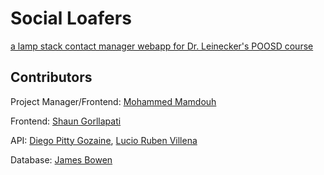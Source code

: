 # Social Loafers

[a lamp stack contact manager webapp for Dr. Leinecker's POOSD course](http://159.223.165.192/G17-SmallProject/src)

## Contributors

Project Manager/Frontend: [Mohammed Mamdouh](https://github.com/mmamdouh4370)

Frontend: [Shaun Gorllapati](https://github.com/ShaunG219)

API: [Diego Pitty Gozaine](https://github.com/kuro20507), [Lucio Ruben Villena](https://github.com/Luesh-coder)

Database: [James Bowen](https://github.com/twotonskunk)